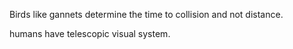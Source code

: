 Birds like gannets determine the time to collision and not distance.

humans have telescopic visual system.